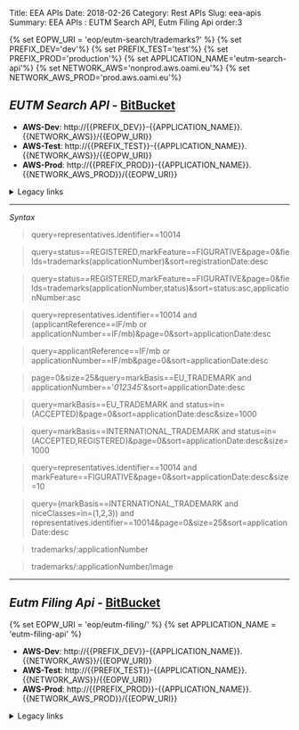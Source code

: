 Title: EEA APIs
Date: 2018-02-26
Category: Rest APIs
Slug: eea-apis
Summary: EEA APIs : EUTM Search API, Eutm Filing Api
order:3

{% set EOPW_URI = 'eop/eutm-search/trademarks?' %}
{% set PREFIX_DEV='dev'%}
{% set PREFIX_TEST='test'%}
{% set PREFIX_PROD='production'%}
{% set APPLICATION_NAME='eutm-search-api'%}
{% set NETWORK_AWS='nonprod.aws.oami.eu'%}
{% set NETWORK_AWS_PROD='prod.aws.oami.eu'%}

## _EUTM Search API_ - <a href="https://git.euipo.europa.eu/projects/EEA/repos/eutm-search-api/browse" target="_blank">BitBucket</a>

- **AWS-Dev**:  http://{{PREFIX_DEV}}-{{APPLICATION_NAME}}.{{NETWORK_AWS}}/{{EOPW_URI}}
- **AWS-Test**:  http://{{PREFIX_TEST}}-{{APPLICATION_NAME}}.{{NETWORK_AWS}}/{{EOPW_URI}}
- **AWS-Prod**:  http://{{PREFIX_PROD}}-{{APPLICATION_NAME}}.{{NETWORK_AWS_PROD}}/{{EOPW_URI}}


<details>
<summary>Legacy links</summary>
<ul>
  <li>**Integration**:  http://int-api.dev.oami.eu/{{EOPW_URI}}</li>
  <li>**PreProd**:  http://pp-api.test.oami.eu/{{EOPW_URI}}</li>
  <li>**Test**:  http://test-eutm-api.test.oami.eu/{{EOPW_URI}}</li>
  <li>**Prod**:  http://api.prod.oami.eu/{{EOPW_URI}}</li>
</ul>
</details>


---------------------

_Syntax_
> query=representatives.identifier==10014
 
> query=status==REGISTERED,markFeature==FIGURATIVE&page=0&fields=trademarks(applicationNumber)&sort=registrationDate:desc

> query=status==REGISTERED,markFeature==FIGURATIVE&page=0&fields=trademarks(applicationNumber,status)&sort=status:asc,applicationNumber:asc

> query=representatives.identifier==10014 and (applicantReference==IF/mb or applicationNumber==IF/mb)&page=0&sort=applicationDate:desc

> query=applicantReference==IF/mb or applicationNumber==IF/mb&page=0&sort=applicationDate:desc

> page=0&size=25&query=markBasis==EU_TRADEMARK and applicationNumber=='*012345*'&sort=applicationDate:desc

> query=markBasis==EU_TRADEMARK and status=in=(ACCEPTED)&page=0&sort=applicationDate:desc&size=1000

> query=markBasis==INTERNATIONAL_TRADEMARK and status=in=(ACCEPTED,REGISTERED)&page=0&sort=applicationDate:desc&size=1000

> query=representatives.identifier==10014 and markFeature==FIGURATIVE&page=0&sort=applicationDate:desc&size=10

> query=(markBasis==INTERNATIONAL_TRADEMARK and niceClasses=in=(1,2,3)) and representatives.identifier==10014&page=0&size=25&sort=applicationDate:desc

> trademarks/:applicationNumber

> trademarks/:applicationNumber/image 


-------

## _Eutm Filing Api_ - <a href="https://git.euipo.europa.eu/projects/EEA/repos/eutm-filing-api/browse" target="_blank">BitBucket</a>

{% set EOPW_URI = 'eop/eutm-filing/' %}
{% set APPLICATION_NAME = 'eutm-filing-api' %}

- **AWS-Dev**:  http://{{PREFIX_DEV}}-{{APPLICATION_NAME}}.{{NETWORK_AWS}}/{{EOPW_URI}}
- **AWS-Test**:  http://{{PREFIX_TEST}}-{{APPLICATION_NAME}}.{{NETWORK_AWS}}/{{EOPW_URI}}
- **AWS-Prod**:  http://{{PREFIX_PROD}}-{{APPLICATION_NAME}}.{{NETWORK_AWS_PROD}}/{{EOPW_URI}}


<details>
<summary>Legacy links</summary>
<ul>
  <li>**Integration**:  http://int-api.dev.oami.eu/{{EOPW_URI}}</li>
  <li>**PreProd**:  http://pp-api.test.oami.eu/{{EOPW_URI}}</li>
  <li>**Test**:  http://test-eutm-api.test.oami.eu/{{EOPW_URI}}</li>
  <li>**Prod**:  http://api.prod.oami.eu/{{EOPW_URI}}</li>
</ul>
</details>